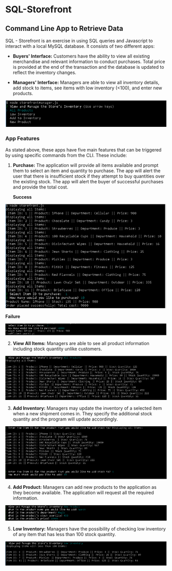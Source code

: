 # SQL-Storefront

## Command Line App to Retrieve Data

SQL - Storefront is an exercise in using SQL queries and Javascript to interact with a local MySQL database. It consists of two different apps:
* **Buyers' Interface:** Customers have the ability to view all existing merchandise and relevant information to conduct purchases. Total price is provided at the end of the transaction and the database is updated to reflect the inventory changes.

* **Managers' Interface:** Managers are able to view all inventory details, add stock to items, see items with low inventory (<100), and enter new products.

![Managers-Options-Example](/captures/managerOptions.PNG)

### App Features
As stated above, these apps have five main features that can be triggered by using specific commands from the CLI. These include:

1. **Purchase:** The application will provide all items available and prompt them to select an item and quantity to purchase. The app will alert the user that there is insufficient stock if they attempt to buy quantities over the existing stock. The app will alert the buyer of successful purchases and provide the total cost.

   **Success**

![Successful-Purchase-Example](/captures/purchase.PNG)

   **Failure**

![Failed-Purchase-Example](/captures/failedPurchase.PNG)

2. **View All Items:** Managers are able to see all product information including stock quantity unlike customers. 

![All-Products-Example](/captures/allProducts.PNG)

3. **Add Inventory:** Managers may update the inventory of a selected item when a new shipment comes in. They specify the additional stock quantity and the program will update accordingly. 

![Add-Inventory-Example](/captures/addInventory.PNG)

4. **Add Product:** Managers can add new products to the application as they become available. The application will request all the required information. 

![Add-Product-Example](/captures/newProduct.PNG)

5. **Low Inventory:** Managers have the possibility of checking low inventory of any item that has less than 100 stock quantity.

![Low-Inventory-Example](/captures/lowInventory.PNG)
